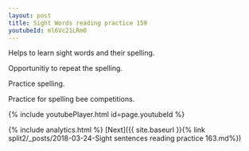 ```yaml
---
layout: post
title: Sight Words reading practice 159
youtubeId: ml6Vc21LRm0
---
```

 
 
Helps to learn sight words and their spelling.

Opportunitiy to repeat the spelling. 

Practice spelling. 
 
Practice for spelling bee competitions. 
 
{% include youtubePlayer.html id=page.youtubeId %}
 
 
{% include analytics.html %} 
[Next]({{ site.baseurl }}{% link  split2/_posts/2018-03-24-Sight sentences reading practice 163.md%})
 
